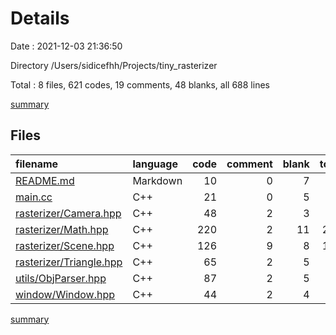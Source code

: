 # Details

Date : 2021-12-03 21:36:50

Directory /Users/sidicefhh/Projects/tiny_rasterizer

Total : 8 files,  621 codes, 19 comments, 48 blanks, all 688 lines

[summary](results.md)

## Files
| filename | language | code | comment | blank | total |
| :--- | :--- | ---: | ---: | ---: | ---: |
| [README.md](/README.md) | Markdown | 10 | 0 | 7 | 17 |
| [main.cc](/main.cc) | C++ | 21 | 0 | 5 | 26 |
| [rasterizer/Camera.hpp](/rasterizer/Camera.hpp) | C++ | 48 | 2 | 3 | 53 |
| [rasterizer/Math.hpp](/rasterizer/Math.hpp) | C++ | 220 | 2 | 11 | 233 |
| [rasterizer/Scene.hpp](/rasterizer/Scene.hpp) | C++ | 126 | 9 | 8 | 143 |
| [rasterizer/Triangle.hpp](/rasterizer/Triangle.hpp) | C++ | 65 | 2 | 5 | 72 |
| [utils/ObjParser.hpp](/utils/ObjParser.hpp) | C++ | 87 | 2 | 5 | 94 |
| [window/Window.hpp](/window/Window.hpp) | C++ | 44 | 2 | 4 | 50 |

[summary](results.md)